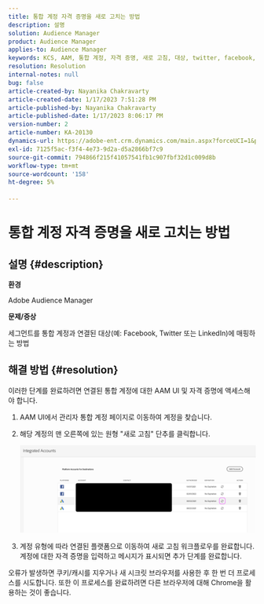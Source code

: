 ```yaml
---
title: 통합 계정 자격 증명을 새로 고치는 방법
description: 설명
solution: Audience Manager
product: Audience Manager
applies-to: Audience Manager
keywords: KCS, AAM, 통합 계정, 자격 증명, 새로 고침, 대상, twitter, facebook, linkedin
resolution: Resolution
internal-notes: null
bug: false
article-created-by: Nayanika Chakravarty
article-created-date: 1/17/2023 7:51:28 PM
article-published-by: Nayanika Chakravarty
article-published-date: 1/17/2023 8:06:17 PM
version-number: 2
article-number: KA-20130
dynamics-url: https://adobe-ent.crm.dynamics.com/main.aspx?forceUCI=1&pagetype=entityrecord&etn=knowledgearticle&id=987c0e51-a096-ed11-aad1-6045bd006ce9
exl-id: 7125f5ac-f3f4-4e73-9d2a-d5a2866bf7c9
source-git-commit: 794866f215f41057541fb1c907fbf32d1c009d8b
workflow-type: tm+mt
source-wordcount: '158'
ht-degree: 5%

---
```


# 통합 계정 자격 증명을 새로 고치는 방법

## 설명 {#description}


<b>환경</b>

Adobe Audience Manager

<b>문제/증상</b>

세그먼트를 통합 계정과 연결된 대상(예: Facebook, Twitter 또는 LinkedIn)에 매핑하는 방법


## 해결 방법 {#resolution}


이러한 단계를 완료하려면 연결된 통합 계정에 대한 AAM UI 및 자격 증명에 액세스해야 합니다.

1. AAM UI에서 관리자 통합 계정 페이지로 이동하여 계정을 찾습니다.
2. 해당 계정의 맨 오른쪽에 있는 원형 &quot;새로 고침&quot; 단추를 클릭합니다.



   ![](assets/6e040206-7307-ed11-82e4-00224809a9e0.png)


3. 계정 유형에 따라 연결된 플랫폼으로 이동하여 새로 고침 워크플로우를 완료합니다. 계정에 대한 자격 증명을 입력하고 메시지가 표시되면 추가 단계를 완료합니다.


오류가 발생하면 쿠키/캐시를 지우거나 새 시크릿 브라우저를 사용한 후 한 번 더 프로세스를 시도합니다. 또한 이 프로세스를 완료하려면 다른 브라우저에 대해 Chrome을 활용하는 것이 좋습니다.
